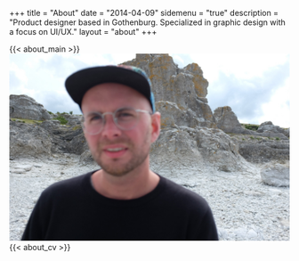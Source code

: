 +++
title = "About"
date = "2014-04-09"
sidemenu = "true"
description = "Product designer based in Gothenburg. Specialized in graphic design with a focus on UI/UX."
layout = "about"
+++

{{< about_main >}}![Torbjörn Hedberg](DSCF7894.JPG)
{{< about_cv >}}
